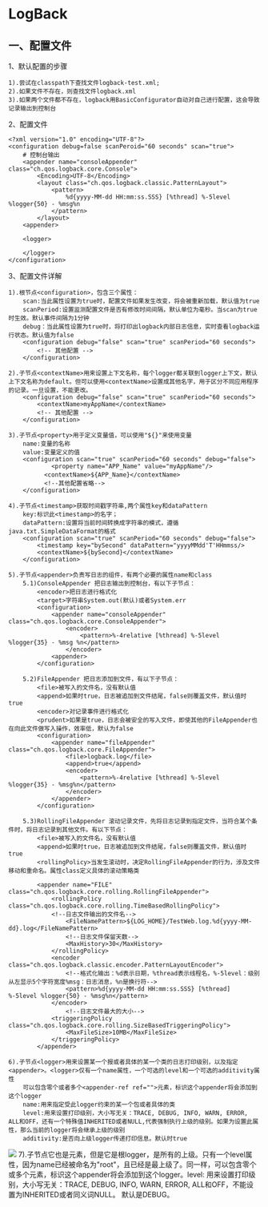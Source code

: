# LogBack #
## 一、配置文件 ##
1、默认配置的步骤
	
	1).尝试在classpath下查找文件logback-test.xml;
	2).如果文件不存在，则查找文件logback.xml
	3).如果两个文件都不存在，logback用BasicConfigurator自动对自己进行配置，这会导致记录输出到控制台
2、配置文件

    <?xml version="1.0" encoding="UTF-8"?>
	<configuration debug=false scanPeroid="60 seconds" scan="true">
		# 控制台输出
		<appender name="consoleAppender" class="ch.qos.logback.core.Console">
			<Encoding>UTF-8</Encoding>
			<layout class="ch.qos.logback.classic.PatternLayout">
				<pattern>
					%d{yyyy-MM-dd HH:mm:ss.SSS} [%thread] %-5level %logger{50} - %msg%n
				</pattern>
			</layout>
		<appender>

		<logger>
					
		</logger>
	</configuration>
3、配置文件详解

	1).根节点<configuration>，包含三个属性：
		scan:当此属性设置为true时，配置文件如果发生改变，将会被重新加载，默认值为true
		scanPeriod:设置监测配置文件是否有修改时间间隔，默认单位为毫秒。当scan为true时生效。默认事件间隔为1分钟
		debug：当此属性设置为true时，将打印出logback内部日志信息，实时查看logback运行状态。默认值为false
		<configuration debug="false" scan="true" scanPeriod="60 seconds">
			<!-- 其他配置 -->
		</configuration>

	2).子节点<contextName>用来设置上下文名称，每个logger都关联到logger上下文，默认上下文名称为default。但可以使用<contextName>设置成其他名字，用于区分不同应用程序的记录。一旦设置，不能更改。
		<configuration debug="false" scan="true" scanPeriod="60 seconds">
			<contextName>myAppName</contextName>
			<!-- 其他配置 -->
		</configuration>

	3).子节点<property>用于定义变量值，可以使用"${}"来使用变量
		name:变量的名称
		value:变量定义的值
		<configuration scan="true" scanPeriod="60 seconds" debug="false"> 
				<property name="APP_Name" value="myAppName"/>
    　　　		<contextName>${APP_Name}</contextName> 
    　　　		<!--其他配置省略--> 
		</configuration>

	4).子节点<timestamp>获取时间戳字符串,两个属性key和dataPattern
		key:标识此<timestamp>的名字；
		dataPattern:设置将当前时间转换成字符串的模式，遵循java.txt.SimpleDataFormat的格式
		<configuration scan="true" scanPeriod="60 seconds" debug="false">
			<timestamp key="bySecond" dataPattern="yyyyMMdd'T'HHmmss/>
			<contextName>${bySecond}</contextName>
		</configuration>

	5).子节点<appender>负责写日志的组件，有两个必要的属性name和class
		5.1)ConsoleAppender 把日志输出到控制台，有以下子节点：
			<encoder>把日志进行格式化
			<target>字符串System.out(默认)或者System.err
			<configuration>
				<appender name="consoleAppender" class="ch.qos.logback.core.ConsoleAppender">
					<encoder>
						<pattern>%-4relative [%thread] %-5level %logger{35} - %msg %n</pattern>
					</encoder>
				<appender>
			</configuration>

		5.2)FileAppender 把日志添加到文件，有以下子节点：
			<file>被写入的文件名，没有默认值
			<append>如果时true，日志被追加到文件结尾，false则覆盖文件，默认值时true
			<encoder>对记录事件进行格式化
			<prudent>如果是true，日志会被安全的写入文件，即使其他的FileAppender也在向此文件做写入操作，效率低，默认为false
			<configuration>
				<appender name="fileAppender" class="ch.qos.logback.core.FileAppender">
					<file>logback.log</file>
					<append>true</append>
					<encoder>
						<pattern>%-4relative [%thread] %-5level %logger{35} - %msg%n</pattern>
					</encoder>
				</appender>
			</configuration>

		5.3)RollingFileAppender 滚动记录文件，先将日志记录到指定文件，当符合某个条件时，将日志记录到其他文件。有以下节点：
			<file>被写入的文件名，没有默认值
			<append>如果时true，日志被追加到文件结尾，false则覆盖文件，默认值时true
			<rollingPolicy>当发生滚动时，决定RollingFileAppender的行为，涉及文件移动和重命名。属性class定义具体的滚动策略类

			<appender name="FILE" class="ch.qos.logback.core.rolling.RollingFileAppender">
				<rollingPolicy class="ch.qos.logback.core.rolling.TimeBasedRollingPolicy">
				<!--日志文件输出的文件名-->
					<FileNamePattern>${LOG_HOME}/TestWeb.log.%d{yyyy-MM-dd}.log</FileNamePattern>
					<!--日志文件保留天数-->
					<MaxHistory>30</MaxHistory>
				</rollingPolicy>
				<encoder class="ch.qos.logback.classic.encoder.PatternLayoutEncoder">
					<!--格式化输出：%d表示日期，%thread表示线程名，%-5level：级别从左显示5个字符宽度%msg：日志消息，%n是换行符-->
					<pattern>%d{yyyy-MM-dd HH:mm:ss.SSS} [%thread] %-5level %logger{50} - %msg%n</pattern>
				</encoder>
					<!--日志文件最大的大小-->
				<triggeringPolicy class="ch.qos.logback.core.rolling.SizeBasedTriggeringPolicy">
					<MaxFileSize>10MB</MaxFileSize>
				</triggeringPolicy>
			</appender>

	6).子节点<logger>用来设置某一个报或者具体的某一个类的日志打印级别，以及指定<appender>。<logger>仅有一个name属性，一个可选的level和一个可选的additivity属性
		可以包含零个或者多个<appender-ref ref="">元素，标识这个appender将会添加到这个logger
		name:用来指定受此logger约束的某一个包或者具体的类
		level:用来设置打印级别，大小写无关：TRACE, DEBUG, INFO, WARN, ERROR, ALL和OFF，还有一个特殊值INHERITED或者NULL,代表强制执行上级的级别。如果为设置此属性，那么当前的logger将会继承上级的级别
		additivity:是否向上级logger传递打印信息。默认时true
![](https://i.imgur.com/eYjE4M3.png)
	7).子节点<root>它也是<logger>元素，但是它是根logger，是所有<logger>的上级。只有一个level属性，因为name已经被命名为"root"，且已经是最上级了。同<logger>一样，可以包含零个或多个<appender-ref>元素，标识这个appender将会添加到这个logger。level: 用来设置打印级别，大小写无关：TRACE, DEBUG, INFO, WARN, ERROR, ALL和OFF，不能设置为INHERITED或者同义词NULL。 默认是DEBUG。


		

